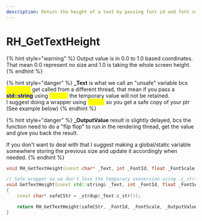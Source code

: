 ```yaml
---
description: Return the height of a text by passing font id and font scale.
---
```


# RH\_GetTextHeight

{% hint style="warning" %}
Output value is in 0.0 to 1.0 based coordinates.\
That mean 0.0 represent no size and 1.0 is taking the whole screen height.
{% endhint %}

{% hint style="danger" %}
**\_Text** is what we call an "unsafe" variable bcs <mark style="color:yellow;">**DrawText**</mark> get called from a different thread, that mean if you pass a <mark style="color:blue;">**std::string**</mark> using <mark style="color:yellow;">**.c\_str()**</mark> the temporary value will not be retained.\
I suggest doing a wrapper using <mark style="color:yellow;">**strdup**</mark> so you get a safe copy of your ptr (See example below)
{% endhint %}

{% hint style="danger" %}
**\_OutputValue** result is slightly delayed, bcs the function need to do a "flip flop" to run in the rendering thread, get the value and give you back the result.

If you don't want to deal with that I suggest making a global/static variable somewhere storing the previous size and update it accordingly when needed.
{% endhint %}

```cpp
void RH_GetTextHeight(const char* _Text, int _FontId, float _FontScale, float* _OutputValue);
```

```cpp
// Safe wrapper so we don't lose the temporary conversion using .c_str()
void GetTextHeight(const std::string& _Text, int _FontId, float _FontScale, float* _OutputValue)
{
	const char* safeCStr = _strdup(_Text.c_str());

	return RH_GetTextHeight(safeCStr, _FontId, _FontScale, _OutputValue);
}
```
